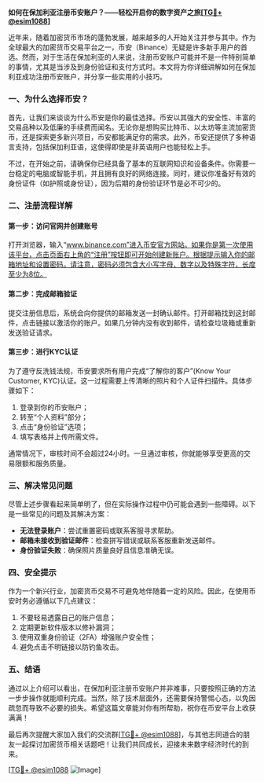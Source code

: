 **如何在保加利亚注册币安账户？——轻松开启你的数字资产之旅[[TG💪+ @esim1088](https://t.me/s/esim1088)]**

近年来，随着加密货币市场的蓬勃发展，越来越多的人开始关注并参与其中。作为全球最大的加密货币交易平台之一，币安（Binance）无疑是许多新手用户的首选。然而，对于生活在保加利亚的人来说，注册币安账户可能并不是一件特别简单的事情，尤其是当涉及到身份验证和支付方式时。本文将为你详细讲解如何在保加利亚成功注册币安账户，并分享一些实用的小技巧。

### 一、为什么选择币安？

首先，让我们来谈谈为什么币安是你的最佳选择。币安以其强大的安全性、丰富的交易品种以及低廉的手续费而闻名。无论你是想购买比特币、以太坊等主流加密货币，还是探索更多新兴项目，币安都能满足你的需求。此外，币安还提供了多种语言支持，包括保加利亚语，这使得即使是非英语用户也能轻松上手。

不过，在开始之前，请确保你已经具备了基本的互联网知识和设备条件。你需要一台稳定的电脑或智能手机，并且拥有良好的网络连接。同时，建议你准备好有效的身份证件（如护照或身份证），因为后期的身份验证环节是必不可少的。

### 二、注册流程详解

#### 第一步：访问官网并创建账号

打开浏览器，输入“www.binance.com”进入币安官方网站。如果你是第一次使用该平台，点击页面右上角的“注册”按钮即可开始创建新账户。根据提示输入你的邮箱地址和设置密码。请注意，密码必须包含大小写字母、数字以及特殊字符，长度至少为8位。

#### 第二步：完成邮箱验证

提交注册信息后，系统会向你提供的邮箱发送一封确认邮件。打开邮箱找到这封邮件，点击链接以激活你的账户。如果几分钟内没有收到邮件，请检查垃圾箱或重新发送验证请求。

#### 第三步：进行KYC认证

为了遵守反洗钱法规，币安要求所有用户完成“了解你的客户”(Know Your Customer, KYC)认证。这一过程需要上传清晰的照片和个人证件扫描件。具体步骤如下：

1. 登录到你的币安账户；
2. 转至“个人资料”部分；
3. 点击“身份验证”选项；
4. 填写表格并上传所需文件。

通常情况下，审核时间不会超过24小时。一旦通过审核，你就能够享受更高的交易限额和服务质量。

### 三、解决常见问题

尽管上述步骤看起来简单明了，但在实际操作过程中仍可能会遇到一些障碍。以下是一些常见的问题及其解决方案：

- **无法登录账户**：尝试重置密码或联系客服寻求帮助。
- **邮箱未接收到验证邮件**：检查拼写错误或联系客服重新发送邮件。
- **身份验证失败**：确保照片质量良好且信息准确无误。

### 四、安全提示

作为一个新兴行业，加密货币交易不可避免地伴随着一定的风险。因此，在使用币安时务必遵循以下几点建议：

1. 不要轻易透露自己的账户信息；
2. 定期更新软件版本以修补漏洞；
3. 使用双重身份验证（2FA）增强账户安全性；
4. 避免点击不明链接以防钓鱼攻击。

### 五、结语

通过以上介绍可以看出，在保加利亚注册币安账户并非难事，只要按照正确的方法一步步操作就能顺利完成。当然，除了技术层面外，还需要保持警惕心态，以免因疏忽而导致不必要的损失。希望这篇文章能对你有所帮助，祝你在币安平台上收获满满！

最后再次提醒大家加入我们的交流群[[TG💪+ @esim1088](https://t.me/s/esim1088)]，与其他志同道合的朋友一起探讨加密货币相关话题吧！让我们共同成长，迎接未来数字经济时代的到来。

[[TG💪+ @esim1088](https://t.me/s/esim1088) ![Image](https://i.postimg.cc/4NQfJmqS/Snipaste-2025-05-13-00-14-12.png)]